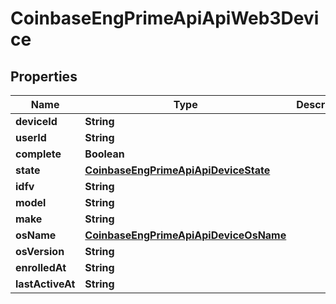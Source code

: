 
# CoinbaseEngPrimeApiApiWeb3Device

## Properties
Name | Type | Description | Notes
------------ | ------------- | ------------- | -------------
**deviceId** | **String** |  |  [optional]
**userId** | **String** |  |  [optional]
**complete** | **Boolean** |  |  [optional]
**state** | [**CoinbaseEngPrimeApiApiDeviceState**](CoinbaseEngPrimeApiApiDeviceState.md) |  |  [optional]
**idfv** | **String** |  |  [optional]
**model** | **String** |  |  [optional]
**make** | **String** |  |  [optional]
**osName** | [**CoinbaseEngPrimeApiApiDeviceOsName**](CoinbaseEngPrimeApiApiDeviceOsName.md) |  |  [optional]
**osVersion** | **String** |  |  [optional]
**enrolledAt** | **String** |  |  [optional]
**lastActiveAt** | **String** |  |  [optional]



